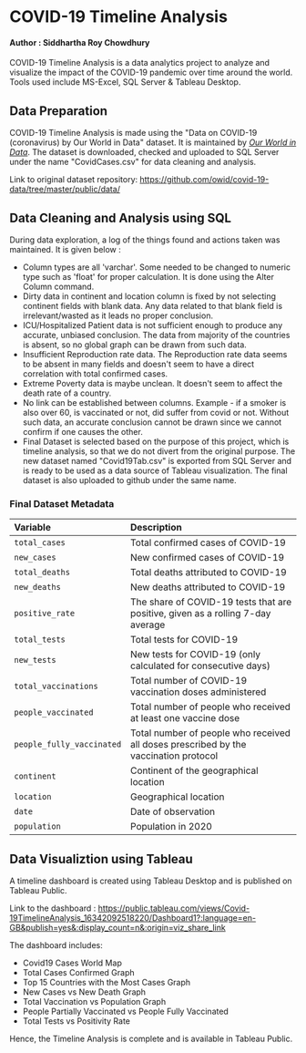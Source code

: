 # COVID-19 Timeline Analysis
#### Author : Siddhartha Roy Chowdhury

COVID-19 Timeline Analysis is a data analytics project to analyze and visualize the impact of the COVID-19 pandemic over time around the world. Tools used include MS-Excel, SQL Server & Tableau Desktop.

## Data Preparation
COVID-19 Timeline Analysis is made using the "Data on COVID-19 (coronavirus) by Our World in Data" dataset. It is maintained by [_Our World in Data_](https://ourworldindata.org/coronavirus). The dataset is downloaded, checked and uploaded to SQL Server under the name "CovidCases.csv" for data cleaning and analysis.

Link to original dataset repository: https://github.com/owid/covid-19-data/tree/master/public/data/ 

## Data Cleaning and Analysis using SQL
During data exploration, a log of the things found and actions taken was maintained. It is given below :
- Column types are all 'varchar'. Some needed to be changed to numeric type such as 'float' for proper calculation. It is done using the Alter Column command.
- Dirty data in continent and location column is fixed by not selecting continent fields with blank data. Any data related to that blank field is irrelevant/wasted as it leads no proper conclusion. 
- ICU/Hospitalized Patient data is not sufficient enough to produce any accurate, unbiased conclusion. The data from majority of the countries is absent, so no global graph can be drawn from such data.
- Insufficient Reproduction rate data. The Reproduction rate data seems to be absent in many fields and doesn't seem to have a direct correlation with total confirmed cases.
- Extreme Poverty data is maybe unclean. It doesn't seem to affect the death rate of a country.
- No link can be established between columns. Example - if a smoker is also over 60, is vaccinated or not, did suffer from covid or not. Without such data, an accurate conclusion cannot be drawn since we cannot confirm if one causes the other.
- Final Dataset is selected based on the purpose of this project, which is timeline analysis, so that we do not divert from the original purpose. The new dataset named "Covid19Tab.csv" is exported from SQL Server and is ready to be used as a data source of Tableau visualization. The final dataset is also uploaded to github under the same name.
### Final Dataset Metadata
| Variable                         | Description                                                           |
|:---------------------------------|:----------------------------------------------------------------------|
| `total_cases`                    | Total confirmed cases of COVID-19                                     |
| `new_cases`                      | New confirmed cases of COVID-19                                       |
| `total_deaths`                   | Total deaths attributed to COVID-19                                   |
| `new_deaths`                     | New deaths attributed to COVID-19                                     |
| `positive_rate`                  | The share of COVID-19 tests that are positive, given as a rolling 7-day average|
| `total_tests`                    | Total tests for COVID-19                                              |
| `new_tests`                      | New tests for COVID-19 (only calculated for consecutive days)         |
| `total_vaccinations`             | Total number of COVID-19 vaccination doses administered               |
| `people_vaccinated`              | Total number of people who received at least one vaccine dose         |
| `people_fully_vaccinated`        | Total number of people who received all doses prescribed by the vaccination protocol | 
| `continent`                      | Continent of the geographical location                                |
| `location`                       | Geographical location                                                 |
| `date`                           | Date of observation                                                   |
| `population`                     | Population in 2020                                                    |

## Data Visualiztion using Tableau
A timeline dashboard is created using Tableau Desktop and is published on Tableau Public.

Link to the dashboard : https://public.tableau.com/views/Covid-19TimelineAnalysis_16342092518220/Dashboard1?:language=en-GB&publish=yes&:display_count=n&:origin=viz_share_link

The dashboard includes:
- Covid19 Cases World Map
- Total Cases Confirmed Graph
- Top 15 Countries with the Most Cases Graph
- New Cases vs New Death Graph
- Total Vaccination vs Population Graph
- People Partially Vaccinated vs People Fully Vaccinated
- Total Tests vs Positivity Rate

Hence, the Timeline Analysis is complete and is available in Tableau Public.
